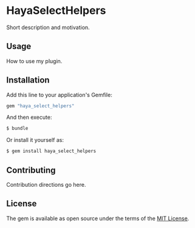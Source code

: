 # HayaSelectHelpers
Short description and motivation.

## Usage
How to use my plugin.

## Installation
Add this line to your application's Gemfile:

```ruby
gem "haya_select_helpers"
```

And then execute:
```bash
$ bundle
```

Or install it yourself as:
```bash
$ gem install haya_select_helpers
```

## Contributing
Contribution directions go here.

## License
The gem is available as open source under the terms of the [MIT License](https://opensource.org/licenses/MIT).
